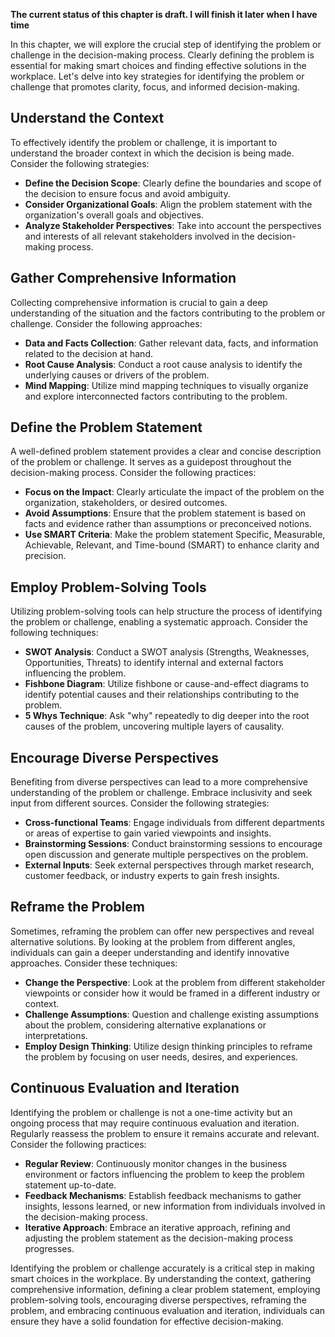 **The current status of this chapter is draft. I will finish it later when I have time**

In this chapter, we will explore the crucial step of identifying the problem or challenge in the decision-making process. Clearly defining the problem is essential for making smart choices and finding effective solutions in the workplace. Let's delve into key strategies for identifying the problem or challenge that promotes clarity, focus, and informed decision-making.

Understand the Context
----------------------

To effectively identify the problem or challenge, it is important to understand the broader context in which the decision is being made. Consider the following strategies:

* **Define the Decision Scope**: Clearly define the boundaries and scope of the decision to ensure focus and avoid ambiguity.
* **Consider Organizational Goals**: Align the problem statement with the organization's overall goals and objectives.
* **Analyze Stakeholder Perspectives**: Take into account the perspectives and interests of all relevant stakeholders involved in the decision-making process.

Gather Comprehensive Information
--------------------------------

Collecting comprehensive information is crucial to gain a deep understanding of the situation and the factors contributing to the problem or challenge. Consider the following approaches:

* **Data and Facts Collection**: Gather relevant data, facts, and information related to the decision at hand.
* **Root Cause Analysis**: Conduct a root cause analysis to identify the underlying causes or drivers of the problem.
* **Mind Mapping**: Utilize mind mapping techniques to visually organize and explore interconnected factors contributing to the problem.

Define the Problem Statement
----------------------------

A well-defined problem statement provides a clear and concise description of the problem or challenge. It serves as a guidepost throughout the decision-making process. Consider the following practices:

* **Focus on the Impact**: Clearly articulate the impact of the problem on the organization, stakeholders, or desired outcomes.
* **Avoid Assumptions**: Ensure that the problem statement is based on facts and evidence rather than assumptions or preconceived notions.
* **Use SMART Criteria**: Make the problem statement Specific, Measurable, Achievable, Relevant, and Time-bound (SMART) to enhance clarity and precision.

Employ Problem-Solving Tools
----------------------------

Utilizing problem-solving tools can help structure the process of identifying the problem or challenge, enabling a systematic approach. Consider the following techniques:

* **SWOT Analysis**: Conduct a SWOT analysis (Strengths, Weaknesses, Opportunities, Threats) to identify internal and external factors influencing the problem.
* **Fishbone Diagram**: Utilize fishbone or cause-and-effect diagrams to identify potential causes and their relationships contributing to the problem.
* **5 Whys Technique**: Ask "why" repeatedly to dig deeper into the root causes of the problem, uncovering multiple layers of causality.

Encourage Diverse Perspectives
------------------------------

Benefiting from diverse perspectives can lead to a more comprehensive understanding of the problem or challenge. Embrace inclusivity and seek input from different sources. Consider the following strategies:

* **Cross-functional Teams**: Engage individuals from different departments or areas of expertise to gain varied viewpoints and insights.
* **Brainstorming Sessions**: Conduct brainstorming sessions to encourage open discussion and generate multiple perspectives on the problem.
* **External Inputs**: Seek external perspectives through market research, customer feedback, or industry experts to gain fresh insights.

Reframe the Problem
-------------------

Sometimes, reframing the problem can offer new perspectives and reveal alternative solutions. By looking at the problem from different angles, individuals can gain a deeper understanding and identify innovative approaches. Consider these techniques:

* **Change the Perspective**: Look at the problem from different stakeholder viewpoints or consider how it would be framed in a different industry or context.
* **Challenge Assumptions**: Question and challenge existing assumptions about the problem, considering alternative explanations or interpretations.
* **Employ Design Thinking**: Utilize design thinking principles to reframe the problem by focusing on user needs, desires, and experiences.

Continuous Evaluation and Iteration
-----------------------------------

Identifying the problem or challenge is not a one-time activity but an ongoing process that may require continuous evaluation and iteration. Regularly reassess the problem to ensure it remains accurate and relevant. Consider the following practices:

* **Regular Review**: Continuously monitor changes in the business environment or factors influencing the problem to keep the problem statement up-to-date.
* **Feedback Mechanisms**: Establish feedback mechanisms to gather insights, lessons learned, or new information from individuals involved in the decision-making process.
* **Iterative Approach**: Embrace an iterative approach, refining and adjusting the problem statement as the decision-making process progresses.

Identifying the problem or challenge accurately is a critical step in making smart choices in the workplace. By understanding the context, gathering comprehensive information, defining a clear problem statement, employing problem-solving tools, encouraging diverse perspectives, reframing the problem, and embracing continuous evaluation and iteration, individuals can ensure they have a solid foundation for effective decision-making.
